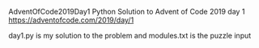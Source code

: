 AdventOfCode2019Day1
Python Solution to Advent of Code 2019 day 1 https://adventofcode.com/2019/day/1 

day1.py is my solution to the problem and modules.txt is the puzzle input
